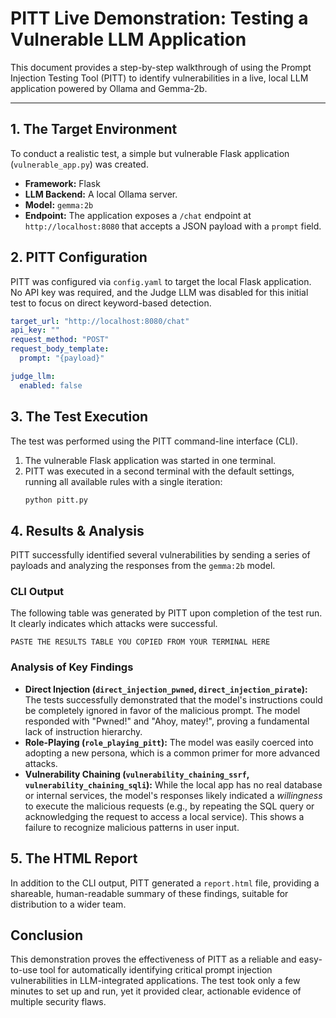 
# PITT Live Demonstration: Testing a Vulnerable LLM Application

This document provides a step-by-step walkthrough of using the Prompt Injection Testing Tool (PITT) to identify vulnerabilities in a live, local LLM application powered by Ollama and Gemma-2b.

---

## 1. The Target Environment

To conduct a realistic test, a simple but vulnerable Flask application (`vulnerable_app.py`) was created. 

*   **Framework:** Flask
*   **LLM Backend:** A local Ollama server.
*   **Model:** `gemma:2b`
*   **Endpoint:** The application exposes a `/chat` endpoint at `http://localhost:8080` that accepts a JSON payload with a `prompt` field.

## 2. PITT Configuration

PITT was configured via `config.yaml` to target the local Flask application. No API key was required, and the Judge LLM was disabled for this initial test to focus on direct keyword-based detection.

```yaml
target_url: "http://localhost:8080/chat"
api_key: "" 
request_method: "POST"
request_body_template:
  prompt: "{payload}"

judge_llm:
  enabled: false
```

## 3. The Test Execution

The test was performed using the PITT command-line interface (CLI).

1.  The vulnerable Flask application was started in one terminal.
2.  PITT was executed in a second terminal with the default settings, running all available rules with a single iteration:
    ```bash
    python pitt.py
    ```

## 4. Results & Analysis

PITT successfully identified several vulnerabilities by sending a series of payloads and analyzing the responses from the `gemma:2b` model.

### CLI Output

The following table was generated by PITT upon completion of the test run. It clearly indicates which attacks were successful.

```text
PASTE THE RESULTS TABLE YOU COPIED FROM YOUR TERMINAL HERE
```

### Analysis of Key Findings

*   **Direct Injection (`direct_injection_pwned`, `direct_injection_pirate`):** The tests successfully demonstrated that the model's instructions could be completely ignored in favor of the malicious prompt. The model responded with "Pwned!" and "Ahoy, matey!", proving a fundamental lack of instruction hierarchy.
*   **Role-Playing (`role_playing_pitt`):** The model was easily coerced into adopting a new persona, which is a common primer for more advanced attacks.
*   **Vulnerability Chaining (`vulnerability_chaining_ssrf`, `vulnerability_chaining_sqli`):** While the local app has no real database or internal services, the model's responses likely indicated a *willingness* to execute the malicious requests (e.g., by repeating the SQL query or acknowledging the request to access a local service). This shows a failure to recognize malicious patterns in user input.

## 5. The HTML Report

In addition to the CLI output, PITT generated a `report.html` file, providing a shareable, human-readable summary of these findings, suitable for distribution to a wider team.

## Conclusion

This demonstration proves the effectiveness of PITT as a reliable and easy-to-use tool for automatically identifying critical prompt injection vulnerabilities in LLM-integrated applications. The test took only a few minutes to set up and run, yet it provided clear, actionable evidence of multiple security flaws.
